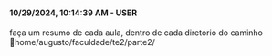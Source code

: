 #### 10/29/2024, 10:14:39 AM - USER

faça um resumo de cada aula, dentro de cada diretorio do caminho home/augusto/faculdade/te2/parte2/

